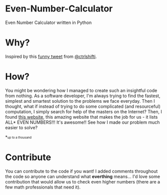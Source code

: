 # Even-Number-Calculator
Even Number Calculator written in Python

# Why?
Inspired by this [funny tweet](https://twitter.com/ctrlshifti/status/1288745146759000064) from [@ctrlshifti](https://twitter.com/ctrlshifti).

# How?
You might be wondering how I managed to create such an insightful code from nothing. As a software developer, I'm always trying to find the fastest, simplest and smartest solution to the problems we face everyday. Then I thought, what if instead of trying to do some complicated (and resourceful) computation, I simply search for help of the masters on the Internet? Then, I found [this website](https://www.chilimath.com/lessons/introductory-algebra/list-of-even-numbers/), this amazing website that makes the job for us - it lists ALL* EVEN NUMBERS!!! It's awesome!! See how I made our problem much easier to solve?

*<sub><sup>up to a thousand</sup></sub>

# Contribute
You can contribute to the code if you want! I added comments throughout the code so anyone can understand what **everthing** means... I'd love some contribution that would allow us to check even higher numbers (there are a few math professionals that need it).
